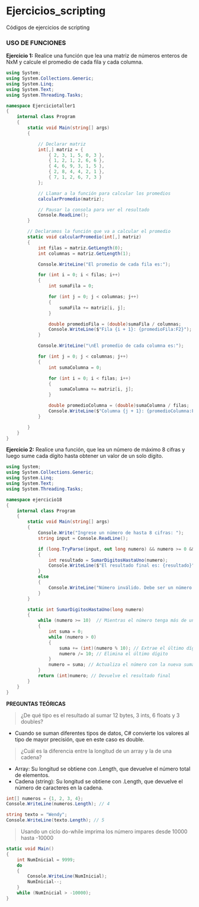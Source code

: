# Ejercicios_scripting
Códigos de ejercicios de scripting

### USO DE FUNCIONES

**Ejercicio 1:** Realice una función que lea una matriz de números enteros de NxM y calcule el promedio de cada fila y cada columna. 

```c#
using System;
using System.Collections.Generic;
using System.Linq;
using System.Text;
using System.Threading.Tasks;

namespace Ejerciciotaller1
{
    internal class Program
    {
        static void Main(string[] args)
        {

            // Declarar matriz 
            int[,] matriz = {
                { 2, 3, 1, 5, 0, 3 },
                { 1, 2, 1, 2, 6, 6 },
                { 4, 6, 9, 3, 1, 5 },
                { 2, 8, 4, 4, 2, 1 },
                { 7, 1, 2, 6, 7, 3 }
            };

            // Llamar a la función para calcular los promedios
            calcularPromedio(matriz);

            // Pausar la consola para ver el resultado
            Console.ReadLine();
        }

        // Declaramos la función que va a calcular el promedio 
        static void calcularPromedio(int[,] matriz)
        {
            int filas = matriz.GetLength(0);
            int columnas = matriz.GetLength(1);

            Console.WriteLine("El promedio de cada fila es:");

            for (int i = 0; i < filas; i++)
            {
                int sumaFila = 0;

                for (int j = 0; j < columnas; j++)
                {
                    sumaFila += matriz[i, j];
                }

                double promedioFila = (double)sumaFila / columnas;
                Console.WriteLine($"Fila {i + 1}: {promedioFila:F2}");
            }

            Console.WriteLine("\nEl promedio de cada columna es:");

            for (int j = 0; j < columnas; j++)
            {
                int sumaColumna = 0;

                for (int i = 0; i < filas; i++)
                {
                    sumaColumna += matriz[i, j];
                }

                double promedioColumna = (double)sumaColumna / filas;
                Console.WriteLine($"Columna {j + 1}: {promedioColumna:F2}");
            }

        }
    }
}

```

**Ejercicio 2:** Realice una función, que lea un número de máximo 8 cifras y luego sume cada dígito hasta obtener un valor de un solo dígito.

```c#
using System;
using System.Collections.Generic;
using System.Linq;
using System.Text;
using System.Threading.Tasks;

namespace ejercicio18
{
    internal class Program
    {
        static void Main(string[] args)
        {
            Console.Write("Ingrese un número de hasta 8 cifras: ");
            string input = Console.ReadLine();

            if (long.TryParse(input, out long numero) && numero >= 0 && numero <= 99999999)
            {
                int resultado = SumarDigitosHastaUno(numero);
                Console.WriteLine($"El resultado final es: {resultado}");
            }
            else
            {
                Console.WriteLine("Número inválido. Debe ser un número positivo de hasta 8 cifras.");
            }
        }

        static int SumarDigitosHastaUno(long numero)
        {
            while (numero >= 10)  // Mientras el número tenga más de un dígito
            {
                int suma = 0;
                while (numero > 0)
                {
                    suma += (int)(numero % 10); // Extrae el último dígito y lo suma
                    numero /= 10; // Elimina el último dígito
                }
                numero = suma; // Actualiza el número con la nueva suma
            }
            return (int)numero; // Devuelve el resultado final
        }
    }
}

```

**PREGUNTAS TEÓRICAS**
> ¿De qué tipo es el resultado al sumar 12 bytes, 3 ints, 6 floats y 3 doubles?

* Cuando se suman diferentes tipos de datos, C# convierte los valores al tipo de mayor precisión, que en este caso es double.

> ¿Cuál es la diferencia entre la longitud de un array y la de una cadena?

* Array: Su longitud se obtiene con .Length, que devuelve el número total de elementos.
* Cadena (string): Su longitud se obtiene con .Length, que devuelve el número de caracteres en la cadena.

```C#
int[] numeros = {1, 2, 3, 4};
Console.WriteLine(numeros.Length); // 4

string texto = "Wendy";
Console.WriteLine(texto.Length); // 5
```

> Usando un ciclo do-while imprima los número impares desde 10000 hasta -10000

```c#
static void Main()
{
    int NumInicial = 9999;
    do
    {
        Console.WriteLine(NumInicial);
        NumInicial--;
    }
    while (NumInicial > -10000);
}
```


